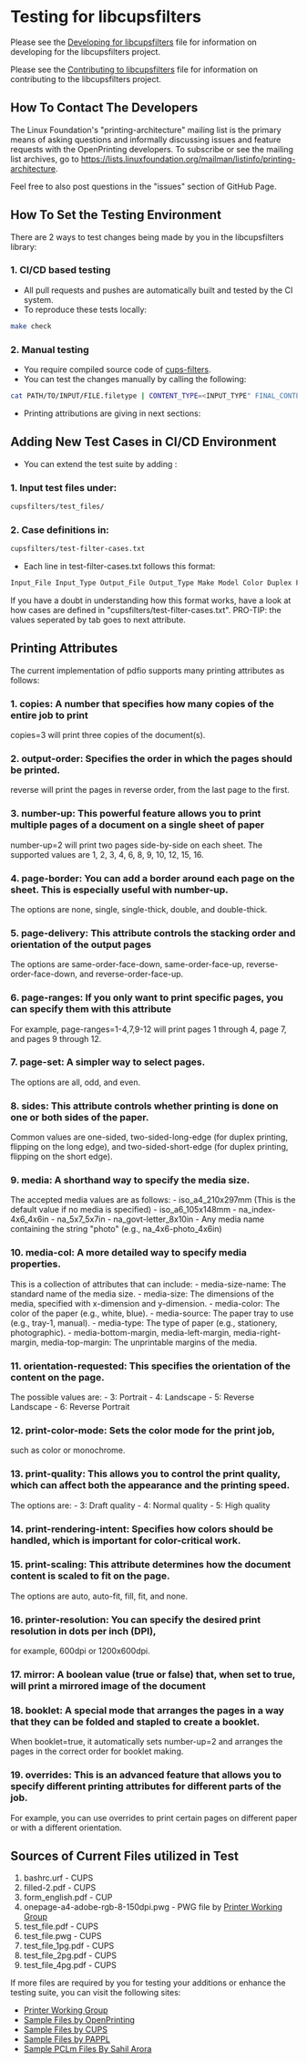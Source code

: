 Testing for libcupsfilters
=============================

Please see the [Developing for libcupsfilters](DEVELOPING.md) file for
information on developing for the libcupsfilters project.

Please see the [Contributing to libcupsfilters](CONTRIBUTING.md) file for
information on contributing to the libcupsfilters project.

How To Contact The Developers
-----------------------------

The Linux Foundation's "printing-architecture" mailing list is the primary means
of asking questions and informally discussing issues and feature requests with
the OpenPrinting developers.  To subscribe or see the mailing list archives, go
to <https://lists.linuxfoundation.org/mailman/listinfo/printing-architecture>.

Feel free to also post questions in the "issues" section of GitHub Page.

How To Set the Testing Environment
----------------------------------

There are 2 ways to test changes being made by you in the libcupsfilters library:

### 1. CI/CD based testing
- All pull requests and pushes are automatically built and tested by the CI system.  
- To reproduce these tests locally:

```bash
make check
```

### 2. Manual testing
- You require compiled source code of [cups-filters](https://github.com/OpenPrinting/cups-filters).
- You can test the changes manually by calling the following:
```bash
cat PATH/TO/INPUT/FILE.filetype | CONTENT_TYPE=<INPUT_TYPE" FINAL_CONTENT_TYPE="OUTPUT_TYPE" LD_LIBRARY_PATH=.libs PATH/TO/cups-filters/pdftopdf 1 1 1 1 'PRINTING ATTRIBUTIONS' > PATH/TO/OUTPUT/FILE.filetype
```
- Printing attributions are giving in next sections:


Adding New Test Cases in CI/CD Environment
------------------------------------------

- You can extend the test suite by adding :

### 1. Input test files under:
```bash
cupsfilters/test_files/
```

### 2. Case definitions in:
```bash
cupsfilters/test-filter-cases.txt
```

- Each line in test-filter-cases.txt follows this format:
```bash
Input_File Input_Type Output_File Output_Type Make Model Color Duplex Formats Job-Id: random number User: randome name Title: randome title Copies: range between 1 to 20 Options
```
If you have a doubt in understanding how this format works, have a look at how cases are defined in "cupsfilters/test-filter-cases.txt". PRO-TIP: the values seperated by tab goes to next attribute.

Printing Attributes
-------------------

The current implementation of pdfio supports many printing attributes as follows:

### 1. copies: A number that specifies how many copies of the entire job to print  
copies=3 will print three copies of the document(s).

### 2. output-order: Specifies the order in which the pages should be printed.
reverse will print the pages in reverse order, from the last page to the first.

### 3. number-up: This powerful feature allows you to print multiple pages of a document on a single sheet of paper
number-up=2 will print two pages side-by-side on each sheet. The supported values are 1, 2, 3, 4, 6, 8, 9, 10, 12, 15, 16.

### 4. page-border: You can add a border around each page on the sheet. This is especially useful with number-up.
The options are none, single, single-thick, double, and double-thick.

### 5. page-delivery: This attribute controls the stacking order and orientation of the output pages
The options are same-order-face-down, same-order-face-up, reverse-order-face-down, and reverse-order-face-up.

### 6. page-ranges: If you only want to print specific pages, you can specify them with this attribute
For example, page-ranges=1-4,7,9-12 will print pages 1 through 4, page 7, and pages 9 through 12.

### 7. page-set: A simpler way to select pages. 
The options are all, odd, and even.

### 8. sides: This attribute controls whether printing is done on one or both sides of the paper. 
Common values are one-sided, two-sided-long-edge (for duplex printing, flipping on the long edge), and two-sided-short-edge (for duplex printing, flipping on the short edge).

### 9. media: A shorthand way to specify the media size. 
The accepted media values are as follows:
    - iso_a4_210x297mm (This is the default value if no media is specified)
    - iso_a6_105x148mm
    - na_index-4x6_4x6in
    - na_5x7_5x7in
    - na_govt-letter_8x10in
    - Any media name containing the string "photo" (e.g., na_4x6-photo_4x6in)

### 10. media-col: A more detailed way to specify media properties. 
This is a collection of attributes that can include:
    - media-size-name: The standard name of the media size.
    - media-size: The dimensions of the media, specified with x-dimension and y-dimension.
    - media-color: The color of the paper (e.g., white, blue). 
    - media-source: The paper tray to use (e.g., tray-1, manual). 
    - media-type: The type of paper (e.g., stationery, photographic).
    - media-bottom-margin, media-left-margin, media-right-margin, media-top-margin: The unprintable margins of the media.

### 11. orientation-requested: This specifies the orientation of the content on the page. 
The possible values are:
    - 3: Portrait
    - 4: Landscape
    - 5: Reverse Landscape
    - 6: Reverse Portrait

### 12. print-color-mode: Sets the color mode for the print job, 
such as color or monochrome.

### 13. print-quality: This allows you to control the print quality, which can affect both the appearance and the printing speed. 
The options are:
    - 3: Draft quality
    - 4: Normal quality
    - 5: High quality

### 14. print-rendering-intent: Specifies how colors should be handled, which is important for color-critical work.

### 15. print-scaling: This attribute determines how the document content is scaled to fit on the page. 
The options are auto, auto-fit, fill, fit, and none.

### 16. printer-resolution: You can specify the desired print resolution in dots per inch (DPI), 
for example, 600dpi or 1200x600dpi.

### 17. mirror: A boolean value (true or false) that, when set to true, will print a mirrored image of the document

### 18. booklet: A special mode that arranges the pages in a way that they can be folded and stapled to create a booklet. 
When booklet=true, it automatically sets number-up=2 and arranges the pages in the correct order for booklet making.

### 19. overrides: This is an advanced feature that allows you to specify different printing attributes for different parts of the job. 
For example, you can use overrides to print certain pages on different paper or with a different orientation.

Sources of Current Files utilized in Test
-----------------------------------------

1) bashrc.urf - CUPS 
2) filled-2.pdf - CUPS 
3) form_english.pdf - CUP
4) onepage-a4-adobe-rgb-8-150dpi.pwg - PWG file by [Printer Working Group](https://ftp.pwg.org/pub/pwg/ipp/examples/)
5) test_file.pdf - CUPS 
6) test_file.pwg - CUPS
7) test_file_1pg.pdf - CUPS
8) test_file_2pg.pdf - CUPS
9) test_file_4pg.pdf - CUPS

If more files are required by you for testing your additions or enhance the testing suite, you can visit the following sites:
- [Printer Working Group](https://www.pwg.org/)
- [Sample Files by OpenPrinting](https://github.com/OpenPrinting/sample-files)
- [Sample Files by CUPS](https://github.com/OpenPrinting/cups/tree/master/examples)
- [Sample Files by PAPPL](https://github.com/michaelrsweet/pappl/tree/master/testsuite)
- [Sample PCLm Files By Sahil Arora](https://github.com/sahilarora535/raster-to-pclm)
